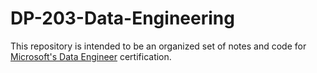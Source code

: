 # DP-203-Data-Engineering
This repository is intended to be an organized set of notes and code for [Microsoft's Data Engineer](https://docs.microsoft.com/en-us/certifications/exams/dp-203) certification.
